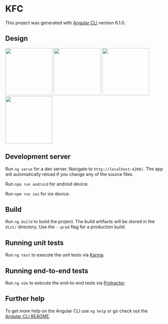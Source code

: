 # KFC

This project was generated with [Angular CLI](https://github.com/angular/angular-cli) version 6.1.0.

## Design

<span><img src="https://i.ibb.co/h17MkH6/kfc.png" width="150"></span>
<span><img src="https://i.ibb.co/X7Mn1np/kfc2.png" width="150"></span>
<span><img src="https://i.ibb.co/0sY7dk6/kfc3.png" width="150"></span>
<span><img src="https://i.ibb.co/106yjz3/kfc4.png" width="150"></span>

## Development server

Run `ng serve` for a dev server. Navigate to `http://localhost:4200/`. The app will automatically reload if you change any of the source files.

Run `npm run android` for android device.

Run `npm run ios` for ios device.

## Build

Run `ng build` to build the project. The build artifacts will be stored in the `dist/` directory. Use the `--prod` flag for a production build.

## Running unit tests

Run `ng test` to execute the unit tests via [Karma](https://karma-runner.github.io).

## Running end-to-end tests

Run `ng e2e` to execute the end-to-end tests via [Protractor](http://www.protractortest.org/).

## Further help

To get more help on the Angular CLI use `ng help` or go check out the [Angular CLI README](https://github.com/angular/angular-cli/blob/master/README.md).
